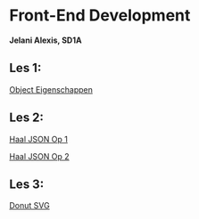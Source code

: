 # Front-End Development
**Jelani Alexis, SD1A**

## Les 1:
[Object Eigenschappen](http://31781.hosts1.ma-cloud.nl/FrontEnd/L1ObjectEigenschappen/index.html "Les 1 Opdracht")

## Les 2:
[Haal JSON Op 1](http://31781.hosts1.ma-cloud.nl/FrontEnd/L2HaalJSONOp1/index.html "Les 2 Opdracht 1")

[Haal JSON Op 2](http://31781.hosts1.ma-cloud.nl/FrontEnd/L2HaalJSONOp2/index.html "Les 2 Opdracht 2")

## Les 3:
[Donut SVG](http://31781.hosts1.ma-cloud.nl/FrontEnd/L3DonutSVG/index.html "Les 3 Opdracht")